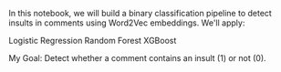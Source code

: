 In this notebook, we will build a binary classification pipeline to detect insults in comments using Word2Vec embeddings. We'll apply:

Logistic Regression
Random Forest
XGBoost

 My Goal:
Detect whether a comment contains an insult (1) or not (0).
